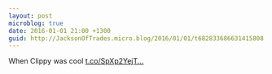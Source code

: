 ```yaml
---
layout: post
microblog: true
date: 2016-01-01 21:00 +1300
guid: http://JacksonOfTrades.micro.blog/2016/01/01/t682833686631415808.html
---
```

When Clippy was cool [t.co/SpXp2YejT...](https://t.co/SpXp2YejTc)
